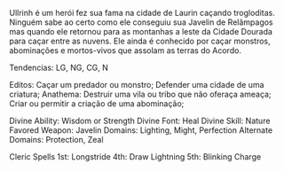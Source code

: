 Ullrinh é um herói fez sua fama na cidade de Laurin caçando trogloditas. Ninguém sabe ao certo como ele conseguiu sua Javelin de Relâmpagos mas quando ele retornou para as montanhas a leste da Cidade Dourada para caçar entre as nuvens. Ele ainda é conhecido por caçar monstros, abominações e mortos-vivos que assolam as terras do Acordo.

Tendencias: LG, NG, CG, N


Editos: Caçar um predador ou monstro; Defender uma cidade de uma criatura;
Anathema: Destruir uma vila ou tribo que não oferaça ameaça;  Criar ou permitir a criação de uma abominação;

Divine Ability: Wisdom or Strength
Divine Font: Heal
Divine Skill: Nature
Favored Weapon: Javelin
Domains: Lighting, Might, Perfection
Alternate Domains: Protection, Zeal

Cleric Spells 1st: Longstride 4th: Draw Lightning 5th: Blinking Charge